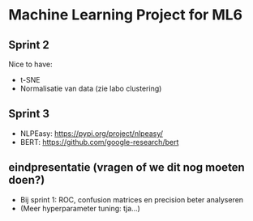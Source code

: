 # Machine Learning Project for ML6


## Sprint 2


Nice to have:
* t-SNE
* Normalisatie van data (zie labo clustering)

## Sprint 3

* NLPEasy: https://pypi.org/project/nlpeasy/
* BERT: https://github.com/google-research/bert


## eindpresentatie (vragen of we dit nog moeten doen?)

* Bij sprint 1: ROC, confusion matrices en precision beter analyseren
* (Meer hyperparameter tuning: tja...)
